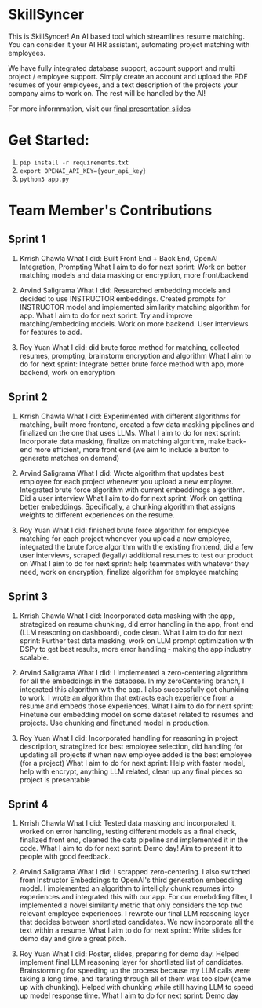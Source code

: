 # SkillSyncer
This is SkillSyncer! An AI based tool which streamlines resume matching. You can consider it your AI HR assistant, automating project matching with employees. 

We have fully integrated database support, account support and multi project / employee support. Simply create an account and upload the PDF resumes of your employees, and a text description of the projects your company aims to work on. The rest will be handled by the AI!

For more informmation, visit our [final presentation slides](https://docs.google.com/presentation/d/114gSoesFxxMDDUXXutnhAdf1lSK36WeHCBM_zN_RKFI/edit#slide=id.g2c299bb166e_0_0)

# Get Started:
1. ```pip install -r requirements.txt```
2. ```export OPENAI_API_KEY={your_api_key}```
3. ```python3 app.py```


# Team Member's Contributions
## Sprint 1
1. Krrish Chawla
What I did: Built Front End + Back End, OpenAI Integration, Prompting
What I aim to do for next sprint: Work on better matching models and data masking or encryption, more front/backend

2. Arvind Saligrama
What I did: Researched embedding models and decided to use INSTRUCTOR embeddings. Created prompts for INSTRUCTOR model and implemented similarity matching algorithm for app.
What I aim to do for next sprint: Try and improve matching/embedding models. Work on more backend. User interviews for features to add.

3. Roy Yuan
What I did: did brute force method for matching, collected resumes, prompting, brainstorm encryption and algorithm
What I aim to do for next sprint: Integrate better brute force method with app, more backend, work on encryption


## Sprint 2
1. Krrish Chawla
What I did: Experimented with different algorithms for matching, built more frontend, created a few data masking pipelines and finalized on the one that uses LLMs.
What I aim to do for next sprint: Incorporate data masking, finalize on matching algorithm, make back-end more efficient, more front end (we aim to include a button to generate matches on demand)

2. Arvind Saligrama
What I did: Wrote algorithm that updates best employee for each project whenever you upload a new employee. Integrated brute force algorithm with current embeddindgs algorithm. Did a user interview
What I aim to do for next sprint: Work on getting better embeddings. Specifically, a chunking algorithm that assigns weights to different experiences on the resume.

3. Roy Yuan
What I did: finished brute force algorithm for employee matching for each project whenever you upload a new employee, integrated the brute force algorithm with the existing frontend, did a few user interviews, scraped (legally) additional resumes to test our product on
What I aim to do for next sprint: help teammates with whatever they need, work on encryption, finalize algorithm for employee matching

## Sprint 3
1. Krrish Chawla
What I did: Incorporated data masking with the app, strategized on resume chunking, did error handling in the app, front end (LLM reasoning on dashboard), code clean.
What I aim to do for next sprint: Further test data masking, work on LLM prompt optimization with DSPy to get best results, more error handling - making the app industry scalable.

2. Arvind Saligrama
What I did: I implemented a zero-centering algorithm for all the embeddings in the database. In my zeroCentering branch, I integrated this algorithm with the app. I also successfully got chunking to work. I wrote an algorithm that extracts each experience from a resume and embeds those experiences.
What I aim to do for next sprint: Finetune our embedding model on some dataset related to resumes and projects. Use chunking and finetuned model in production. 

4. Roy Yuan
What I did: Incorporated handling for reasoning in project description, strategized for best employee selection, did handling for updating all projects if when new employee added is the best employee (for a project)
What I aim to do for next sprint: Help with faster model, help with encrypt, anything LLM related, clean up any final pieces so project is presentable


## Sprint 4
1. Krrish Chawla
What I did: Tested data masking and incorporated it, worked on error handling, testing different models as a final check, finalized front end, cleaned the data pipeline and implemented it in the code.
What I aim to do for next sprint: Demo day! Aim to present it to people with good feedback.

2. Arvind Saligrama
What I did: I scrapped zero-centering. I also switched from Instructor Embeddings to OpenAI's third generation embedding model. I implemented an algorithm to intelligly chunk resumes into experiences and integrated this with our app. For our emebdding filter, I implemented a novel similarity metric that only considers the top two relevant employee experiences. I rewrote our final LLM reasoning layer that decides between shortlisted candidates. We now incorporate all the text within a resume.
What I aim to do for next sprint: Write slides for demo day and give a great pitch.

3. Roy Yuan
What I did: Poster, slides, preparing for demo day. Helped implement final LLM reasoning layer for shortlisted list of candidates. Brainstorming for speeding up the process because my LLM calls were taking a long time, and iterating through all of them was too slow (came up with chunking). Helped with chunking while still having LLM to speed up model response time. 
What I aim to do for next sprint: Demo day
